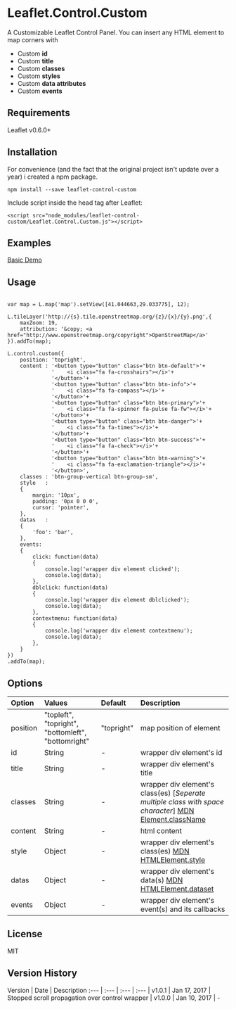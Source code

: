 # Leaflet.Control.Custom

A Customizable Leaflet Control Panel.
You can insert any HTML element to map corners with

  - Custom **id**
  - Custom **title**
  - Custom **classes**
  - Custom **styles**
  - Custom **data attributes**
  - Custom **events**


## Requirements
Leaflet v0.6.0+


## Installation
For convenience (and the fact that the original project isn't update over a year) i created a npm package.
```
npm install --save leaflet-control-custom
```


Include script inside the head tag after Leaflet:

```
<script src="node_modules/leaflet-control-custom/Leaflet.Control.Custom.js"></script>
```



## Examples
[Basic Demo](https://yigityuce.github.io/Leaflet.Control.Custom/examples/index.html)



## Usage

```

var map = L.map('map').setView([41.044663,29.033775], 12);

L.tileLayer('http://{s}.tile.openstreetmap.org/{z}/{x}/{y}.png',{
    maxZoom: 19,
    attribution: '&copy; <a href="http://www.openstreetmap.org/copyright">OpenStreetMap</a>'
}).addTo(map);

L.control.custom({
    position: 'topright',
    content : '<button type="button" class="btn btn-default">'+
              '    <i class="fa fa-crosshairs"></i>'+
              '</button>'+
              '<button type="button" class="btn btn-info">'+
              '    <i class="fa fa-compass"></i>'+
              '</button>'+
              '<button type="button" class="btn btn-primary">'+
              '    <i class="fa fa-spinner fa-pulse fa-fw"></i>'+
              '</button>'+
              '<button type="button" class="btn btn-danger">'+
              '    <i class="fa fa-times"></i>'+
              '</button>'+
              '<button type="button" class="btn btn-success">'+
              '    <i class="fa fa-check"></i>'+
              '</button>'+
              '<button type="button" class="btn btn-warning">'+
              '    <i class="fa fa-exclamation-triangle"></i>'+
              '</button>',
    classes : 'btn-group-vertical btn-group-sm',
    style   :
    {
        margin: '10px',
        padding: '0px 0 0 0',
        cursor: 'pointer',
    },
    datas   :
    {
        'foo': 'bar',
    },
    events:
    {
        click: function(data)
        {
            console.log('wrapper div element clicked');
            console.log(data);
        },
        dblclick: function(data)
        {
            console.log('wrapper div element dblclicked');
            console.log(data);
        },
        contextmenu: function(data)
        {
            console.log('wrapper div element contextmenu');
            console.log(data);
        },
    }
})
.addTo(map);
```


## Options

Option | Values | Default | Description
:--- | :--- | :--- | :---
position | "topleft", "topright", "bottomleft", "bottomright" | "topright" | map position of element
| id | String | - | wrapper div element's id
| title | String | - | wrapper div element's title
| classes | String | - | wrapper div element's class(es) [*Seperate multiple class with space character*] [MDN Element.className](https://developer.mozilla.org/en-US/docs/Web/API/Element/className)
| content | String | - | html content
| style | Object | - | wrapper div element's class(es) [MDN HTMLElement.style](https://developer.mozilla.org/en-US/docs/Web/API/HTMLElement/style)
| datas | Object | - | wrapper div element's data(s) [MDN HTMLElement.dataset](https://developer.mozilla.org/en-US/docs/Web/API/HTMLElement/dataset)
| events | Object | - | wrapper div element's event(s) and its callbacks




## License

MIT


## Version History

Version | Date | Description
:--- | :--- | :--- | :---
| v1.0.1 | Jan 17, 2017 | Stopped scroll propagation over control wrapper
| v1.0.0 | Jan 10, 2017 | -
